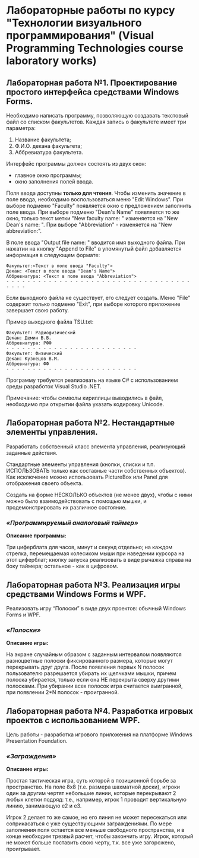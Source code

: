 <h1>Лабораторные работы по курсу "Технологии визуального программирования" (Visual Programming Technologies course laboratory works)</h1>
<h2>Лабораторная работа №1. Проектирование простого интерфейса средствами
Windows Forms.</h2>
<p>Необходимо написать программу, позволяющую создавать текстовый файл со списком факультетов.
Каждая запись о факультете имеет три параметра:</p>
<ol>
  <li>Название факультета;</li> 
  <li>Ф.И.О. декана факультета;</li> 
  <li>Аббревиатура факультета.</li> 
</ol>
<p>Интерфейс программы должен состоять из двух окон:</p>
<ul>
  <li>главное окно программы;</li>
  <li>окно заполнения полей ввода.</li>
</ul>
<p>Поля ввода доступны <b>только для чтения</b>. Чтобы изменить значение в поле ввода,
необходимо воспользоваться меню "Edit Windows". При выборе подменю
"Faculty" появляется окно с предложением заполнить поле ввода. При выборе подменю "Dean's
Name" появляется то же окно, только текст метки "New faculty name: " изменяется на
"New Dean's name: ". При выборе "Abbreviation" - изменяется на "New abbreviation:".</p>
<p>В поле ввода "Output file name: " вводится имя выходного файла. При нажатии на
кнопку "Append to File" в упомянутый файл добавляется информация в следующем
формате:</p>

    Факультет:<Текст в поле ввода "Faculty">
    Декан: <Текст в поле ввода "Dean's Name">
    Аббревиатура: <Текст в поле ввода "Abbreviation">
    - - - - - - - - - - - - - - - - - - - - - - - - - - - - - - - - - - - - - - -

<p>Если выходного файла не существует, его следует создать. Меню "File" содержит только
подменю "Exit", при выборе которого приложение завершает свою работу.</p>
<p>Пример выходного файла TSU.txt:</p>

    Факультет: Радиофизический
    Декан: Демин В.В.
    Аббревиатура: РФФ
    - - - - - - - - - - - - - - - - - - - - - - - - -
    Факультет: Физический
    Декан: Кузнецов В.М.
    Аббревиатура: ФФ
    - - - - - - - - - - - - - - - - - - - - - - - - -

<p>Программу требуется реализовать на языке C# с использованием среды разработок Visual Studio .NET.</p>
<p>Примечание: чтобы символы кириллицы выводились в файл, необходимо при открытии
файла указать кодировку Unicode.</p>

<h2>Лабораторная работа №2. Нестандартные элементы управления.</h2>
<p>Разработать собственный класс элемента управления, реализующий заданные действия.</p>
<p>Стандартные элементы управления (кнопки, списки и т.п. ИСПОЛЬЗОВАТЬ только как составные
части собственных объектов). Как исключение можно использовать PictureBox или Panel для
отображения своего объекта.</p>
<p>Создать на форме НЕСКОЛЬКО объектов (не менее двух), чтобы с ними можно было
взаимодействовать с помощью мышки, и продемонстрировать их различное состояние.</p>
<h3><i>«Программируемый аналоговый таймер»</i></h3>
<p><b>Описание программы:</b></p>
<p>Три циферблата для часов, минут и секунд
отдельно; на каждом стрелка, перемещаемая колесиком мыши при наведении
курсора на этот циферблат; кнопку запуска реализовать в виде рычажка справа на
боку таймера; остальное - как в цифровом.</p>

<h2>Лабораторная работа №3. Реализация игры средствами Windows Forms и WPF.</h2>
<p>
Реализовать игру “Полоски” в виде двух проектов: обычный Windows Forms и WPF.
</p>
<h3><i>«Полоски»</i></h3>
<p><b>Описание игры:</b></p>
<p>На экране случайным образом с заданным интервалом появляются разноцветные полоски фиксированного размера, которые могут перекрывать друг друга.
 После появления первых N полосок пользователю разрешается убирать их щелчками мышки, причем полоска убирается, только если она НЕ перекрыта сверху другими полосками. При убирании всех полосок игра считается выигранной, при появлении 2*N полосок - проигранной.
</p>

<h2>Лабораторная работа №4. Разработка игровых проектов с использованием WPF.</h2>
<p>Цель работы - разработка игрового приложения на платформе Windows Presentation Foundation.</p>
<h3><i>«Заграждения»</i></h3>
<p><b>Описание игры:</b></p>
<p>Простая тактическая игра, суть которой в позиционной борьбе за пространство. 
На поле 8х8 (т.е. размера шахматной доски), игроки один за другим чертят небольшие линии, которые перекрывают 2 любых клетки подряд: т.е., например, игрок 1 проводит вертикальную линию, занимающую e2 и e3.</p>
<p>Игрок 2 делает то же самое, но его линия не может пересекаться или соприкасаться с уже существующими заграждениями. По мере заполнения поля остается все меньше свободного пространства, и в конце необходим трезвый расчет, чтобы закончить игру. Игрок, который не может больше поставить свою черту, т.к. все уже загорожено, проигрывает.</p>
